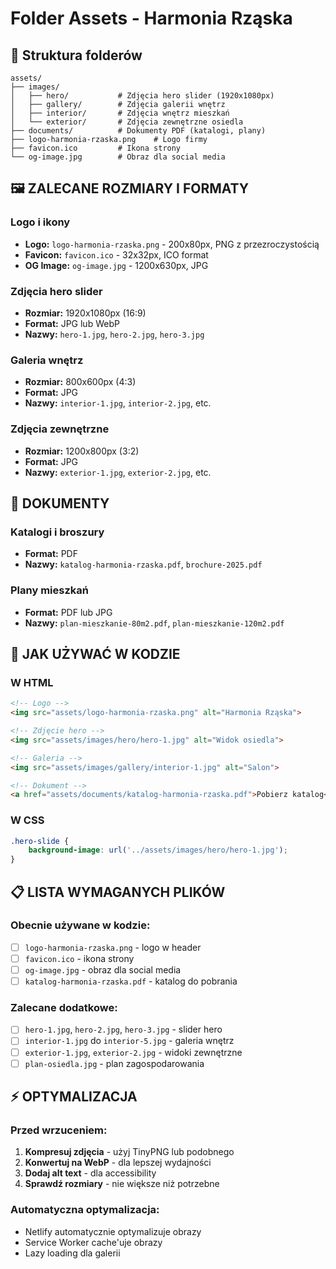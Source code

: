 # Folder Assets - Harmonia Rząska

## 📁 Struktura folderów

```
assets/
├── images/
│   ├── hero/           # Zdjęcia hero slider (1920x1080px)
│   ├── gallery/        # Zdjęcia galerii wnętrz
│   ├── interior/       # Zdjęcia wnętrz mieszkań
│   └── exterior/       # Zdjęcia zewnętrzne osiedla
├── documents/          # Dokumenty PDF (katalogi, plany)
├── logo-harmonia-rzaska.png    # Logo firmy
├── favicon.ico         # Ikona strony
└── og-image.jpg        # Obraz dla social media
```

## 🖼️ **ZALECANE ROZMIARY I FORMATY**

### Logo i ikony
- **Logo:** `logo-harmonia-rzaska.png` - 200x80px, PNG z przezroczystością
- **Favicon:** `favicon.ico` - 32x32px, ICO format
- **OG Image:** `og-image.jpg` - 1200x630px, JPG

### Zdjęcia hero slider
- **Rozmiar:** 1920x1080px (16:9)
- **Format:** JPG lub WebP
- **Nazwy:** `hero-1.jpg`, `hero-2.jpg`, `hero-3.jpg`

### Galeria wnętrz
- **Rozmiar:** 800x600px (4:3)
- **Format:** JPG
- **Nazwy:** `interior-1.jpg`, `interior-2.jpg`, etc.

### Zdjęcia zewnętrzne
- **Rozmiar:** 1200x800px (3:2)
- **Format:** JPG
- **Nazwy:** `exterior-1.jpg`, `exterior-2.jpg`, etc.

## 📄 **DOKUMENTY**

### Katalogi i broszury
- **Format:** PDF
- **Nazwy:** `katalog-harmonia-rzaska.pdf`, `brochure-2025.pdf`

### Plany mieszkań
- **Format:** PDF lub JPG
- **Nazwy:** `plan-mieszkanie-80m2.pdf`, `plan-mieszkanie-120m2.pdf`

## 🔗 **JAK UŻYWAĆ W KODZIE**

### W HTML
```html
<!-- Logo -->
<img src="assets/logo-harmonia-rzaska.png" alt="Harmonia Rząska">

<!-- Zdjęcie hero -->
<img src="assets/images/hero/hero-1.jpg" alt="Widok osiedla">

<!-- Galeria -->
<img src="assets/images/gallery/interior-1.jpg" alt="Salon">

<!-- Dokument -->
<a href="assets/documents/katalog-harmonia-rzaska.pdf">Pobierz katalog</a>
```

### W CSS
```css
.hero-slide {
    background-image: url('../assets/images/hero/hero-1.jpg');
}
```

## 📋 **LISTA WYMAGANYCH PLIKÓW**

### Obecnie używane w kodzie:
- [ ] `logo-harmonia-rzaska.png` - logo w header
- [ ] `favicon.ico` - ikona strony
- [ ] `og-image.jpg` - obraz dla social media
- [ ] `katalog-harmonia-rzaska.pdf` - katalog do pobrania

### Zalecane dodatkowe:
- [ ] `hero-1.jpg`, `hero-2.jpg`, `hero-3.jpg` - slider hero
- [ ] `interior-1.jpg` do `interior-5.jpg` - galeria wnętrz
- [ ] `exterior-1.jpg`, `exterior-2.jpg` - widoki zewnętrzne
- [ ] `plan-osiedla.jpg` - plan zagospodarowania

## ⚡ **OPTYMALIZACJA**

### Przed wrzuceniem:
1. **Kompresuj zdjęcia** - użyj TinyPNG lub podobnego
2. **Konwertuj na WebP** - dla lepszej wydajności
3. **Dodaj alt text** - dla accessibility
4. **Sprawdź rozmiary** - nie większe niż potrzebne

### Automatyczna optymalizacja:
- Netlify automatycznie optymalizuje obrazy
- Service Worker cache'uje obrazy
- Lazy loading dla galerii
